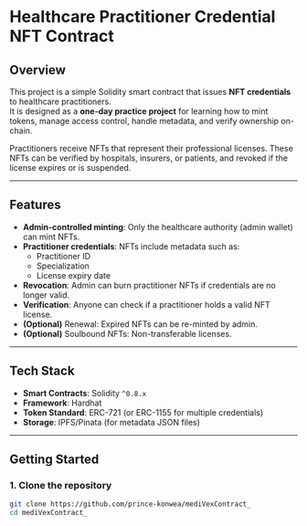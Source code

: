 # Healthcare Practitioner Credential NFT Contract

##  Overview
This project is a simple Solidity smart contract that issues **NFT credentials** to healthcare practitioners.  
It is designed as a **one-day practice project** for learning how to mint tokens, manage access control, handle metadata, and verify ownership on-chain.

Practitioners receive NFTs that represent their professional licenses. These NFTs can be verified by hospitals, insurers, or patients, and revoked if the license expires or is suspended.

---

##  Features
- **Admin-controlled minting**: Only the healthcare authority (admin wallet) can mint NFTs.
- **Practitioner credentials**: NFTs include metadata such as:
  - Practitioner ID
  - Specialization
  - License expiry date
- **Revocation**: Admin can burn practitioner NFTs if credentials are no longer valid.
- **Verification**: Anyone can check if a practitioner holds a valid NFT license.
- **(Optional)** Renewal: Expired NFTs can be re-minted by admin.
- **(Optional)** Soulbound NFTs: Non-transferable licenses.

---

##  Tech Stack
- **Smart Contracts**: Solidity `^0.8.x`
- **Framework**: Hardhat
- **Token Standard**: ERC-721 (or ERC-1155 for multiple credentials)
- **Storage**: IPFS/Pinata (for metadata JSON files) 

---

##  Getting Started

### 1. Clone the repository
```bash
git clone https://github.com/prince-konwea/mediVexContract_
cd mediVexContract_

